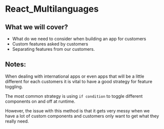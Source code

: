 # React_Multilanguages

## What we will cover?

* What do we need to consider when building an app for customers
* Custom features asked by customers
* Separating features from our customers.

## Notes:

When dealing with international apps or even apps that will be a little different for each customers it is vital to have a good strategy for feature toggling.

The most common strategy is using `if condition` to toggle different components on and off at runtime.

However, the issue with this method is that it gets very messy when we have a lot of custom components and customers only want to get what they really need.

